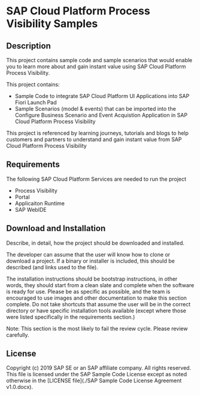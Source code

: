 # SAP Cloud Platform Process Visibility Samples

## Description
This project contains sample code and sample scenarios that would enable you to learn more about and gain instant value using SAP Cloud Platform Process Visibility. 

This project contains:
* Sample Code to integrate SAP Cloud Platform UI Applications into SAP Fiori Launch Pad
* Sample Scenarios (model & events) that can be imported into the Configure Business Scenario and Event Acquistion Application in SAP Cloud Platform Process Visibility 

This project is referenced by learning journeys, tutorials and blogs to help customers and partners to understand and gain instant value from SAP Cloud Platform Process Visibility


## Requirements
The following SAP Cloud Platform Services are needed to run the project
* Process Visibility
* Portal
* Applicaiton Runtime
* SAP WebIDE

## Download and Installation
Describe, in detail, how the project should be downloaded and installed.  

The developer can assume that the user will know how to clone or download a project.  If a binary or installer is included, this should be described (and links used to the file).  

The installation instructions should be bootstrap instructions, in other words, they should start from a clean slate and complete when the software is ready for use.  Please be as specific as possible, and the team is encouraged to use images and other documentation to make this section complete.  Do not take shortcuts that assume the user will be in the correct directory or have specific installation tools available (except where those were listed specifically in the requirements section.)

Note:  This section is the most likely to fail the review cycle.  Please review carefully.

## License
Copyright (c) 2019 SAP SE or an SAP affiliate company. All rights reserved.
This file is licensed under the SAP Sample Code License except as noted otherwise in the [LICENSE file](./SAP Sample Code License Agreement v1.0.docx).

